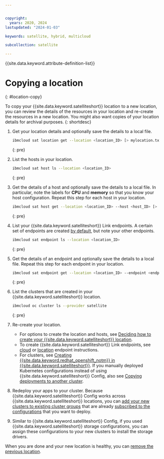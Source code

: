 ```yaml
---


copyright:
  years: 2020, 2024
lastupdated: "2024-01-03"

keywords: satellite, hybrid, multicloud

subcollection: satellite

---
```


{{site.data.keyword.attribute-definition-list}}

# Copying a location
{: #location-copy}

To copy your {{site.data.keyword.satelliteshort}} location to a new location, you can review the details of the resources in your location and re-create the resources in a new location. You might also want copies of your location details for archival purposes.
{: shortdesc}

1. Get your location details and optionally save the details to a local file.

    ```sh
    ibmcloud sat location get --location <location_ID> [> mylocation.txt]
    ```
    {: pre}

2. List the hosts in your location.

    ```sh
    ibmcloud sat host ls --location <location_ID>
    ```
    {: pre}

3. Get the details of a host and optionally save the details to a local file. In particular, note the labels for **CPU** and **memory** so that you know your host configuration. Repeat this step for each host in your location.

    ```sh
    ibmcloud sat host get --location <location_ID> --host <host_ID> [> host1.txt]
    ```
    {: pre}

4. List your {{site.data.keyword.satelliteshort}} Link endpoints. A certain set of endpoints are created [by default](/docs/satellite?topic=satellite-default-link-endpoints), but note your other endpoints.

    ```sh
    ibmcloud sat endpoint ls --location <location_ID>
    ```
    {: pre}

5. Get the details of an endpoint and optionally save the details to a local file. Repeat this step for each endpoint in your location.

    ```sh
    ibmcloud sat endpoint get --location <location_ID> --endpoint <endpoint_ID> [> endpoint1.txt]
    ```
    {: pre}

6. List the clusters that are created in your {{site.data.keyword.satelliteshort}} location.

    ```sh
    ibmcloud oc cluster ls --provider satellite
    ```
    {: pre}

7. Re-create your location.
    - For options to create the location and hosts, see [Deciding how to create your {{site.data.keyword.satelliteshort}} location](/docs/satellite?topic=satellite-locations).
    - To create {{site.data.keyword.satelliteshort}} Link endpoints, see [cloud](/docs/satellite?topic=satellite-link-cloud-create#link-cloud) or [location](/docs/satellite?topic=satellite-link-cloud-create#link-location) endpoint instructions.
    - For clusters, see [Creating {{site.data.keyword.redhat_openshift_notm}} in {{site.data.keyword.satelliteshort}}](/docs/openshift?topic=openshift-satellite-clusters). If you manually deployed Kubernetes configurations instead of using {{site.data.keyword.satelliteshort}} Config, also see [Copying deployments to another cluster](/docs/openshift?topic=openshift-update_app#copy_apps_cluster).

8. Redeploy your apps to your cluster. Because {{site.data.keyword.satelliteshort}} Config works across {{site.data.keyword.satelliteshort}} locations, you can [add your new clusters to existing cluster groups](/docs/satellite?topic=satellite-setup-clusters-satconfig-groups) that are already [subscribed to the configurations](/docs/satellite?topic=satellite-satcon-manage-direct-upload) that you want to deploy.
9. Similar to {{site.data.keyword.satelliteshort}} Config, if you used {{site.data.keyword.satelliteshort}} storage configurations, you can assign these configurations to your new clusters to install the storage drivers.

When you are done and your new location is healthy, you can [remove the previous location](/docs/satellite?topic=satellite-host-remove#location-remove-console).
